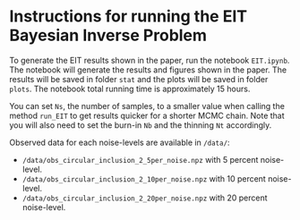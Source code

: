 # Instructions for running the EIT Bayesian Inverse Problem

To generate the EIT results shown in the paper, run the notebook `EIT.ipynb`. The notebook will generate the results and figures shown in the paper. The results will be saved in folder `stat` and the plots will be saved in folder `plots`. The notebook total running time is approximately 15 hours. 

You can set `Ns`, the number of samples, to a smaller value when calling the method `run_EIT` to get results quicker for a shorter MCMC chain. Note that you will also need to set the burn-in `Nb` and the thinning `Nt` accordingly. 

Observed data for each noise-levels are available in `/data/`:
  - `/data/obs_circular_inclusion_2_5per_noise.npz` with 5 percent noise-level.
  - `/data/obs_circular_inclusion_2_10per_noise.npz` with 10 percent noise-level.
  - `/data/obs_circular_inclusion_2_20per_noise.npz` with 20 percent noise-level.